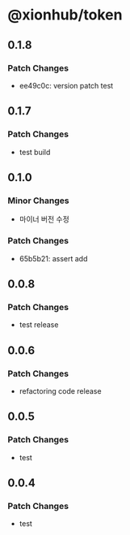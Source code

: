 # @xionhub/token

## 0.1.8

### Patch Changes

- ee49c0c: version patch test

## 0.1.7

### Patch Changes

- test build

## 0.1.0

### Minor Changes

- 마이너 버전 수정

### Patch Changes

- 65b5b21: assert add

## 0.0.8

### Patch Changes

- test release

## 0.0.6

### Patch Changes

- refactoring code release

## 0.0.5

### Patch Changes

- test

## 0.0.4

### Patch Changes

- test
